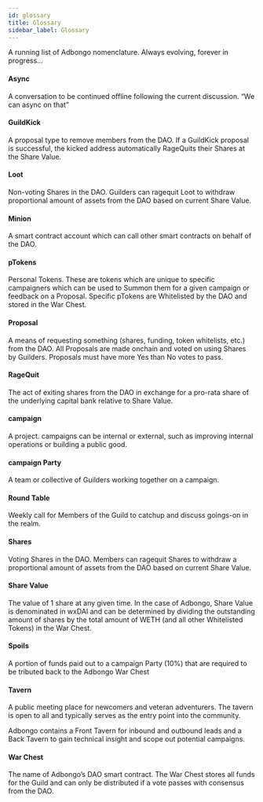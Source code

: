 ```yaml
---
id: glossary
title: Glossary
sidebar_label: Glossary
---
```


A running list of Adbongo nomenclature. Always evolving, forever in progress…

#### Async

A conversation to be continued offline following the current discussion. “We can async on that”

#### GuildKick

A proposal type to remove members from the DAO. If a GuildKick proposal is successful, the kicked address automatically RageQuits their Shares at the Share Value.

#### Loot

Non-voting Shares in the DAO. Guilders can ragequit Loot to withdraw proportional amount of assets from the DAO based on current Share Value.

#### Minion

A smart contract account which can call other smart contracts on behalf of the DAO.

#### pTokens

Personal Tokens. These are tokens which are unique to specific campaigners which can be used to Summon them for a given campaign or feedback on a Proposal. Specific pTokens are Whitelisted by the DAO and stored in the War Chest.

#### Proposal

A means of requesting something (shares, funding, token whitelists, etc.) from the DAO. All Proposals are made onchain and voted on using Shares by Guilders. Proposals must have more Yes than No votes to pass.

#### RageQuit

The act of exiting shares from the DAO in exchange for a pro-rata share of the underlying capital bank relative to Share Value.

#### campaign

A project. campaigns can be internal or external, such as improving internal operations or building a public good.

#### campaign Party

A team or collective of Guilders working together on a campaign.

#### Round Table

Weekly call for Members of the Guild to catchup and discuss goings-on in the realm.

#### Shares

Voting Shares in the DAO. Members can ragequit Shares to withdraw a proportional amount of assets from the DAO based on current Share Value.

#### Share Value

The value of 1 share at any given time. In the case of Adbongo, Share Value is denominated in wxDAI and can be determined by dividing the outstanding amount of shares by the total amount of WETH (and all other Whitelisted Tokens) in the War Chest.

#### Spoils

A portion of funds paid out to a campaign Party (10%) that are required to be tributed back to the Adbongo War Chest

#### Tavern

A public meeting place for newcomers and veteran adventurers. The tavern is open to all and typically serves as the entry point into the community.

Adbongo contains a Front Tavern for inbound and outbound leads and a Back Tavern to gain technical insight and scope out potential campaigns.

#### War Chest

The name of Adbongo’s DAO smart contract. The War Chest stores all funds for the Guild and can only be distributed if a vote passes with consensus from the DAO.

